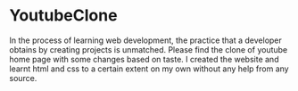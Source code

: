 # YoutubeClone
In the process of learning web development, the practice that a developer obtains by creating projects is unmatched.
Please find the clone of youtube home page with some changes based on taste. I created the website and learnt html and css to a certain extent on my own without any help from any source.
